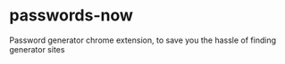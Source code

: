 # passwords-now
Password generator chrome extension, to save you the hassle of finding generator sites
